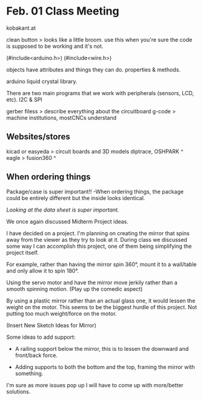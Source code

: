 # Feb. 01 Class Meeting

kobakant.at

clean button > looks like a little broom. use this when you're sure the code is supposed to be working and it's not.

(#include<arduino.h>)
(#include<wire.h>)

objects have attributes and things they can do.
properties & methods.

arduino liquid crystal library.

There are two main programs that we work with peripherals (sensors, LCD, etc).
I2C & SPI

gerber filess > describe everything about the circuitboard
g-code > machine institutions, mostCNCs understand

## Websites/stores

kicad or easyeda > circuit boards and 3D models
diptrace, OSHPARK ^
eagle > fusion360 ^

## When ordering things

Package/case is super important!!
-When ordering things, the package could be entirely different but the inside looks identical.

*Looking at the data sheet is super important.*

We once again discussed Midterm Project ideas.

I have decided on a project. I'm planning on creating the mirror that spins away from the viewer as they try to look at it.
During class we discussed some way I can accomplish this project, one of them being simplifying the project itself.

For example, rather than having the mirror spin 360°, mount it to a wall/table and only allow it to spin 180°.

Using the servo motor and have the mirror move jerkily rather than a smooth spinning motion. (Play up the comedic aspect)

By using a plastic mirror rather than an actual glass one, it would lessen the weight on the motor. This seems to be the biggest hurdle of this project. Not putting too much weight/force on the motor.

(Insert New Sketch Ideas for Mirror)

Some ideas to add support:

- A railing support below the mirror, this is to lessen the downward and front/back force.

- Adding supports to both the bottom and the top, framing the mirror with something.

I'm sure as more issues pop up I will have to come up with more/better solutions.
